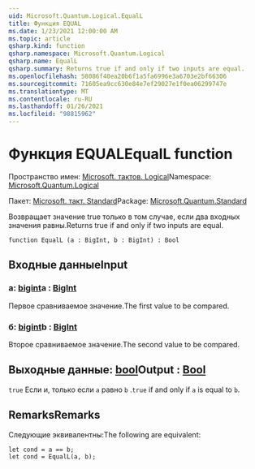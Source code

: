 ```yaml
---
uid: Microsoft.Quantum.Logical.EqualL
title: Функция EQUAL
ms.date: 1/23/2021 12:00:00 AM
ms.topic: article
qsharp.kind: function
qsharp.namespace: Microsoft.Quantum.Logical
qsharp.name: EqualL
qsharp.summary: Returns true if and only if two inputs are equal.
ms.openlocfilehash: 58086f40ea20b6f1a5fa6996e3a6703e2bf66306
ms.sourcegitcommit: 71605ea9cc630e84e7ef29027e1f0ea06299747e
ms.translationtype: MT
ms.contentlocale: ru-RU
ms.lasthandoff: 01/26/2021
ms.locfileid: "98815962"
---
```

# <a name="equall-function"></a><span data-ttu-id="fc2e2-102">Функция EQUAL</span><span class="sxs-lookup"><span data-stu-id="fc2e2-102">EqualL function</span></span>

<span data-ttu-id="fc2e2-103">Пространство имен: [Microsoft. тактов. Logical](xref:Microsoft.Quantum.Logical)</span><span class="sxs-lookup"><span data-stu-id="fc2e2-103">Namespace: [Microsoft.Quantum.Logical](xref:Microsoft.Quantum.Logical)</span></span>

<span data-ttu-id="fc2e2-104">Пакет: [Microsoft. такт. Standard](https://nuget.org/packages/Microsoft.Quantum.Standard)</span><span class="sxs-lookup"><span data-stu-id="fc2e2-104">Package: [Microsoft.Quantum.Standard](https://nuget.org/packages/Microsoft.Quantum.Standard)</span></span>


<span data-ttu-id="fc2e2-105">Возвращает значение true только в том случае, если два входных значения равны.</span><span class="sxs-lookup"><span data-stu-id="fc2e2-105">Returns true if and only if two inputs are equal.</span></span>

```qsharp
function EqualL (a : BigInt, b : BigInt) : Bool
```


## <a name="input"></a><span data-ttu-id="fc2e2-106">Входные данные</span><span class="sxs-lookup"><span data-stu-id="fc2e2-106">Input</span></span>

### <a name="a--bigint"></a><span data-ttu-id="fc2e2-107">a: [bigint](xref:microsoft.quantum.lang-ref.bigint)</span><span class="sxs-lookup"><span data-stu-id="fc2e2-107">a : [BigInt](xref:microsoft.quantum.lang-ref.bigint)</span></span>

<span data-ttu-id="fc2e2-108">Первое сравниваемое значение.</span><span class="sxs-lookup"><span data-stu-id="fc2e2-108">The first value to be compared.</span></span>


### <a name="b--bigint"></a><span data-ttu-id="fc2e2-109">б: [bigint](xref:microsoft.quantum.lang-ref.bigint)</span><span class="sxs-lookup"><span data-stu-id="fc2e2-109">b : [BigInt](xref:microsoft.quantum.lang-ref.bigint)</span></span>

<span data-ttu-id="fc2e2-110">Второе сравниваемое значение.</span><span class="sxs-lookup"><span data-stu-id="fc2e2-110">The second value to be compared.</span></span>



## <a name="output--bool"></a><span data-ttu-id="fc2e2-111">Выходные данные: [bool](xref:microsoft.quantum.lang-ref.bool)</span><span class="sxs-lookup"><span data-stu-id="fc2e2-111">Output : [Bool](xref:microsoft.quantum.lang-ref.bool)</span></span>

<span data-ttu-id="fc2e2-112">`true` Если и, только если `a` равно `b` .</span><span class="sxs-lookup"><span data-stu-id="fc2e2-112">`true` if and only if `a` is equal to `b`.</span></span>

## <a name="remarks"></a><span data-ttu-id="fc2e2-113">Remarks</span><span class="sxs-lookup"><span data-stu-id="fc2e2-113">Remarks</span></span>

<span data-ttu-id="fc2e2-114">Следующие эквивалентны:</span><span class="sxs-lookup"><span data-stu-id="fc2e2-114">The following are equivalent:</span></span>

```qsharp
let cond = a == b;
let cond = EqualL(a, b);
```